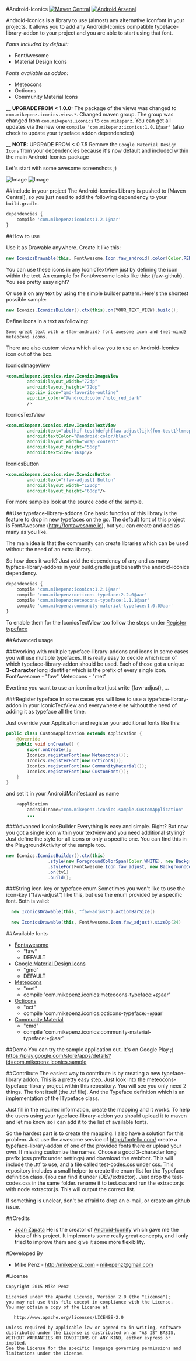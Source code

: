 #Android-Iconics  [![Maven Central](https://maven-badges.herokuapp.com/maven-central/com.mikepenz/iconics/badge.svg?style=flat)](https://maven-badges.herokuapp.com/maven-central/com.mikepenz/iconics) [![Android Arsenal](https://img.shields.io/badge/Android%20Arsenal-Android--Iconics-brightgreen.svg?style=flat)](https://android-arsenal.com/details/1/1164)

Android-Iconics is a library to use (almost) any alternative iconfont in your projects. It allows you to add any Android-Iconics compatible typeface-library-addon to your project and you are able to start using that font.

*Fonts included by default:*
- FontAwesome
- Material Design Icons

*Fonts available as addon:*
- Meteocons
- Octicons
- Community Material Icons

__ **UPGRADE FROM < 1.0.0:**
The package of the views was changed to `com.mikepenz.iconics.view.*`.
Changed maven group. The group was changed from `com.mikepenz.iconics` to `com.mikepenz`. You can get all updates via the new one `compile 'com.mikepenz:iconics:1.0.1@aar'` (also check to update your typeface addon dependencies)


__ **NOTE:** UPGRADE FROM < 0.7.5 Remove the `Google Material Design Icons` from your dependencies because it's now default and included within the main Android-Iconics package

Let's start with some awesome screenshots ;)

![Image](https://raw.githubusercontent.com/mikepenz/Android-Iconics/master/DEV/screenshots/screenshot_1_small.png)
![Image](https://raw.githubusercontent.com/mikepenz/Android-Iconics/master/DEV/screenshots/screenshot_2_small.png)


##Include in your project
The Android-Iconics Library is pushed to [Maven Central], so you just need to add the following dependency to your `build.gradle`.

```javascript
dependencies {
	compile 'com.mikepenz:iconics:1.2.1@aar'
}
```

##How to use

Use it as Drawable anywhere. Create it like this:

```java
new IconicsDrawable(this, FontAwesome.Icon.faw_android).color(Color.RED).sizeDp(24)
```

You can use these icons in any IconicTextView just by defining the icon within the text. An example for FontAwesome looks like this: {faw-github}. You see pretty easy right?

Or use it on any text by using the simple builder pattern. Here's the shortest possible sample:

```java
new Iconics.IconicsBuilder().ctx(this).on(YOUR_TEXT_VIEW).build();
```
Define icons in a text as following:
```gson
Some great text with a {faw-android} font awesome icon and {met-wind} meteocons icons.
```

There are also custom views which allow you to use an Android-Iconics icon out of the box. 

IconicsImageView
```xml
<com.mikepenz.iconics.view.IconicsImageView
        android:layout_width="72dp"
        android:layout_height="72dp"
        app:iiv_icon="gmd-favorite-outline"
        app:iiv_color="@android:color/holo_red_dark"
        />
```

IconicsTextView
```xml
<com.mikepenz.iconics.view.IconicsTextView
        android:text="abc{hif-test}defgh{faw-adjust}ijk{fon-test1}lmnopqrstuv{fon-test2}wxyz"
        android:textColor="@android:color/black"
        android:layout_width="wrap_content"
        android:layout_height="56dp"
        android:textSize="16sp"/>
```

IconicsButton
```xml
<com.mikepenz.iconics.view.IconicsButton
        android:text="{faw-adjust} Button"
        android:layout_width="120dp"
        android:layout_height="60dp"/>
```

For more samples look at the source code of the sample.

##Use typeface-library-addons
One basic function of this library is the feature to drop in new typefaces on the go. The default font of this project is FontAwesome (http://fontawesome.io), but you can create and add as many as you like.

The main idea is that the community can create libraries which can be used without the need of an extra library. 

So how does it work?
Just add the dependency of any and as many typface-library-addons in your build.gradle just beneath the android-iconics dependency.

```javascript
dependencies {
	compile 'com.mikepenz:iconics:1.2.1@aar'
	compile 'com.mikepenz:octicons-typeface:2.2.0@aar'
	compile 'com.mikepenz:meteocons-typeface:1.1.1@aar'
	compile 'com.mikepenz:community-material-typeface:1.0.0@aar'
}
```

To enable them for the IconicsTextView too follow the steps under [Register typeface](#register-typeface)

##Advanced usage

###working with multiple typeface-library-addons and icons
In some cases you will use multiple typefaces. It is really easy to decide which icon of which typeface-library-addon should be used. Each of those got a unique **3-character** long identifier which is the prefix of every single icon. 
FontAwesome - "faw"
Meteocons - "met"

Evertime you want to use an icon in a text just write {faw-adjust}, ...

###Register typeface
In some cases you will love to use a typeface-library-addon in your IconicTextView and everywhere else without the need of adding it as typeface all the time.

Just override your Application and register your additional fonts like this:
```java
public class CustomApplication extends Application {
    @Override
    public void onCreate() {
        super.onCreate();
        Iconics.registerFont(new Meteoconcs());
        Iconics.registerFont(new Octicons());
        Iconics.registerFont(new CommunityMaterial());
        Iconics.registerFont(new CustomFont());
    }
}
```
and set it in your AndroidManifest.xml as name
```java
    <application
        android:name="com.mikepenz.iconics.sample.CustomApplication"
        ...
```

###Advanced IconicsBuilder
Everything is easy and simple. Right? But now you got a single icon within your textview and you need additional styling?
Just define the style for all icons or only a specific one. You can find this in the PlaygroundActivity of the sample too.
```java
new Iconics.IconicsBuilder().ctx(this)
                .style(new ForegroundColorSpan(Color.WHITE), new BackgroundColorSpan(Color.BLACK), new RelativeSizeSpan(2f))
                .styleFor(FontAwesome.Icon.faw_adjust, new BackgroundColorSpan(Color.RED))
                .on(tv1)
                .build();
```

###String icon-key or typeface enum
Sometimes you won't like to use the icon-key ("faw-adjust") like this, but use the enum provided by a specific font. Both is valid:
```java
  new IconicsDrawable(this, "faw-adjust").actionBarSize()
```
```java
  new IconicsDrawable(this, FontAwesome.Icon.faw_adjust).sizeDp(24)
```

##Available fonts
* [Fontawesome](http://fontawesome.io)
  * "faw"
  * DEFAULT
* [Google Material Design Icons](https://github.com/google/material-design-icons)
  * "gmd"
  * DEFAULT
* [Meteocons](http://www.alessioatzeni.com/meteocons/)
  * "met"
  * compile 'com.mikepenz.iconics:meteocons-typeface:+@aar'
* [Octicons](https://github.com/github/octicons)
  * "oct"
  * compile 'com.mikepenz.iconics:octicons-typeface:+@aar'
* [Community Material](http://materialdesignicons.com/)
  * "cmd"
  * compile 'com.mikepenz.iconics:community-material-typeface:+@aar'


##Demo
You can try the sample application out. It's on Google Play ;)
https://play.google.com/store/apps/details?id=com.mikepenz.iconics.sample

##Contribute
The easiest way to contribute is by creating a new typeface-library addon. This is a pretty easy step. Just look into the meteocons-typeface-library project within this repository. You will see you only need 2 things. The font itself (the .ttf file). And the Typeface definition which is an implementation of the ITypeface class. 

Just fill in the required information, create the mapping and it works. To help the users using your typeface-library-addon you should upload it to maven and let me know so i can add it to the list of available fonts. 

So the hardest part is to create the mapping. I also have a solution for this problem. 
Just use the awesome service of http://fontello.com/ create a typeface-library-addon of one of the provided fonts there or upload your own. If missing customize the names. Choose a good 3-character long prefix (css prefix under settings) and download the webfont. 
This will include the .ttf to use, and a file called test-codes.css under css. This repository includes a small helper to create the enum-list for the Typeface definition class. (You can find it under /DEV/extractor). Just drop the test-codes.css in the same folder. rename it to test.css and run the extractor.js with node extractor.js. This will output the correct list.

If something is unclear, don't be afraid to drop an e-mail, or create an github issue.


##Credits
- [Joan Zapata](https://github.com/JoanZapata) He is the creator of [Android-Iconify](https://github.com/JoanZapata/android-iconify) which gave me the idea of this project. It implements some really great concepts, and i only tried to improve them and give it some more flexibility.


#Developed By

* Mike Penz - http://mikepenz.com - <mikepenz@gmail.com>


#License

    Copyright 2015 Mike Penz

    Licensed under the Apache License, Version 2.0 (the "License");
    you may not use this file except in compliance with the License.
    You may obtain a copy of the License at

       http://www.apache.org/licenses/LICENSE-2.0

    Unless required by applicable law or agreed to in writing, software
    distributed under the License is distributed on an "AS IS" BASIS,
    WITHOUT WARRANTIES OR CONDITIONS OF ANY KIND, either express or implied.
    See the License for the specific language governing permissions and
    limitations under the License.


